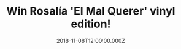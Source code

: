 ---
campaign-uuid: "c-a3eb940c-a7db-4e3b-8054-5bc9514cec9e"
type: "Competition"
category: "Music"
date: "2018-11-08T12:00:00.000Z"
end-date: "2018-12-08T23:59:00.000Z"
disable-form: false
is_promoted: false
has_entry_page: true
title: "Win Rosalía 'El Mal Querer' vinyl edition!"
competition-description: "<p>If you haven’t heard of her yet… you don’t know what\
  \ you’re missing out! We have in our hands the brand new album of the flamenco’\
  s start sensation Rosalía ‘El Mal Querer’ vinyl edition. Rosalía has a lot to say\
  \ and that’s what she does across 11 amazing songs in her brand new album.</p>\r\
  \n<p>Want to discover the flamenco-pop star sensation? Click below for a chance\
  \ to win.</p>"
hero-header: "Win Rosalía 'El Mal Querer' vinyl edition!"
terms-confirmation: "N/A"
banner-img: "https://assets.expresslyapp.com/asset-109cb1e4-3436-4cdb-941f-3c3fbaded0e1.jpg"
logo-left-href: "aaa.nme.com"
logo-left-image: "https://assets.expresslyapp.com/asset-6db42909-8824-4640-8ea2-e93ccc245e9b.jpg"
logo-left-title: "NME AAA"
bg-image-hero: "https://assets.expresslyapp.com/asset-4628539a-7b81-461a-aca4-575d812563da.jpg"
bg-image-first: "https://assets.expresslyapp.com/asset-18989c05-1734-4c10-9eed-556f058802c7.jpg"
section1-content: "<p>Rosalía, the Catalan singer, is a gamechanger. She has revolutionised\
  \ the sound of flamenco all around the world. ‘El Mal Querer’, her brand new statement,\
  \ has already conquered the heart of lots of amazing artist nowadays such as Dua\
  \ Lipa, Pharrell Williams, Ariana Grande… and many more.</p>\r\n<p>The Spanish singer\
  \ is already a star in Spain and right now is getting all the attention from the\
  \ English-language press, which rarely engages with Spanish-language music. She\
  \ knows how to make an impression and with her new album and fantastic music videos\
  \ she has impressed pretty much everybody all over the world.</p>\r\n<p>Enter the\
  \ form below for a chance to win Rosalia’s brand new album ‘ El Mal Querer’ on vinyl\
  \ edition and discover all of her amazing hits.</p>"
entry-title: "Win Rosalía 'El Mal Querer' vinyl edition!"
entry-content: "Enter the draw to win Rosalía ‘El Mal Querer’ vinyl edition\r\nby\
  \ completing the form below before 23:59 on 8th of December 2018."
has-winner: false
prize-description: "Rosalía 'El Mal Querer' vinyl edition."
special-conditions: "Multiple entries are allowed up to one every day.\r\nThis competition\
  \ is also available on: http://club.expressly.io/competitons/rosalia-el-mal-querer-vinyl-editiom"
country-restrictions:
- "GB"
---